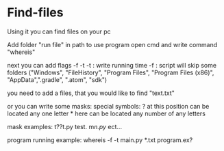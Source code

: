 # Find-files
Using it you can find files on your pc


Add folder "run file" in path to use program
open cmd and write command "whereis"

next you can add flags -f -t 
-t : write running time
-f : script will skip some folders ("Windows", "FileHistory", "Program Files", "Program Files (x86)", "AppData",".gradle", ".atom", "sdk")

you need to add a files, that you would like to find "text.txt"

or you can write some masks:
  special symbols:
    ? at this position can be located any one letter 
    * here can be located any number of any letters
    
mask examples: t??t.py test. m*n.py* ect...

program running example: whereis -f -t main.py *.txt program.ex?
